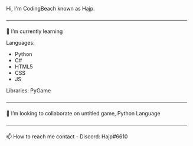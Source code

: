 Hi, I'm CodingBeach known as Hajp.

———————————————————————————————————

🌱 I’m currently learning

Languages:
- Python
- C#
- HTML5
- CSS
- JS

Libraries:
PyGame

———————————————————————————————————

💞️ I’m looking to collaborate on
untitled game, Python Language

———————————————————————————————————

📫 How to reach me
contact - Discord: Hajp#6610
